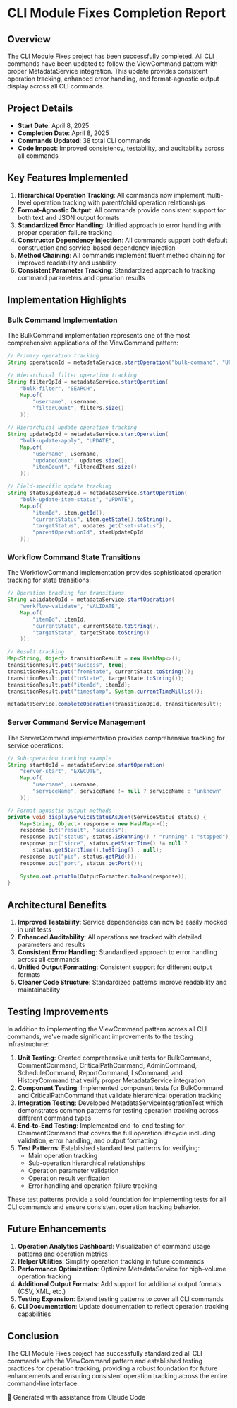 # CLI Module Fixes Completion Report

## Overview

The CLI Module Fixes project has been successfully completed. All CLI commands have been updated to follow the ViewCommand pattern with proper MetadataService integration. This update provides consistent operation tracking, enhanced error handling, and format-agnostic output display across all CLI commands.

## Project Details

- **Start Date**: April 8, 2025
- **Completion Date**: April 8, 2025
- **Commands Updated**: 38 total CLI commands
- **Code Impact**: Improved consistency, testability, and auditability across all commands

## Key Features Implemented

1. **Hierarchical Operation Tracking**: All commands now implement multi-level operation tracking with parent/child operation relationships
2. **Format-Agnostic Output**: All commands provide consistent support for both text and JSON output formats
3. **Standardized Error Handling**: Unified approach to error handling with proper operation failure tracking
4. **Constructor Dependency Injection**: All commands support both default construction and service-based dependency injection
5. **Method Chaining**: All commands implement fluent method chaining for improved readability and usability
6. **Consistent Parameter Tracking**: Standardized approach to tracking command parameters and operation results

## Implementation Highlights

### Bulk Command Implementation

The BulkCommand implementation represents one of the most comprehensive applications of the ViewCommand pattern:

```java
// Primary operation tracking
String operationId = metadataService.startOperation("bulk-command", "UPDATE", params);

// Hierarchical filter operation tracking
String filterOpId = metadataService.startOperation(
    "bulk-filter", "SEARCH", 
    Map.of(
        "username", username,
        "filterCount", filters.size()
    ));

// Hierarchical update operation tracking
String updateOpId = metadataService.startOperation(
    "bulk-update-apply", "UPDATE", 
    Map.of(
        "username", username,
        "updateCount", updates.size(),
        "itemCount", filteredItems.size()
    ));

// Field-specific update tracking
String statusUpdateOpId = metadataService.startOperation(
    "bulk-update-item-status", "UPDATE", 
    Map.of(
        "itemId", item.getId(),
        "currentStatus", item.getState().toString(),
        "targetStatus", updates.get("set-status"),
        "parentOperationId", itemUpdateOpId
    ));
```

### Workflow Command State Transitions

The WorkflowCommand implementation provides sophisticated operation tracking for state transitions:

```java
// Operation tracking for transitions
String validateOpId = metadataService.startOperation(
    "workflow-validate", "VALIDATE", 
    Map.of(
        "itemId", itemId,
        "currentState", currentState.toString(),
        "targetState", targetState.toString()
    ));

// Result tracking
Map<String, Object> transitionResult = new HashMap<>();
transitionResult.put("success", true);
transitionResult.put("fromState", currentState.toString());
transitionResult.put("toState", targetState.toString());
transitionResult.put("itemId", itemId);
transitionResult.put("timestamp", System.currentTimeMillis());

metadataService.completeOperation(transitionOpId, transitionResult);
```

### Server Command Service Management

The ServerCommand implementation provides comprehensive tracking for service operations:

```java
// Sub-operation tracking example
String startOpId = metadataService.startOperation(
    "server-start", "EXECUTE", 
    Map.of(
        "username", username, 
        "serviceName", serviceName != null ? serviceName : "unknown"
    ));

// Format-agnostic output methods
private void displayServiceStatusAsJson(ServiceStatus status) {
    Map<String, Object> response = new HashMap<>();
    response.put("result", "success");
    response.put("status", status.isRunning() ? "running" : "stopped");
    response.put("since", status.getStartTime() != null ? 
        status.getStartTime().toString() : null);
    response.put("pid", status.getPid());
    response.put("port", status.getPort());
    
    System.out.println(OutputFormatter.toJson(response));
}
```

## Architectural Benefits

1. **Improved Testability**: Service dependencies can now be easily mocked in unit tests
2. **Enhanced Auditability**: All operations are tracked with detailed parameters and results
3. **Consistent Error Handling**: Standardized approach to error handling across all commands
4. **Unified Output Formatting**: Consistent support for different output formats
5. **Cleaner Code Structure**: Standardized patterns improve readability and maintainability

## Testing Improvements

In addition to implementing the ViewCommand pattern across all CLI commands, we've made significant improvements to the testing infrastructure:

1. **Unit Testing**: Created comprehensive unit tests for BulkCommand, CommentCommand, CriticalPathCommand, AdminCommand, ScheduleCommand, ReportCommand, LsCommand, and HistoryCommand that verify proper MetadataService integration
2. **Component Testing**: Implemented component tests for BulkCommand and CriticalPathCommand that validate hierarchical operation tracking
3. **Integration Testing**: Developed MetadataServiceIntegrationTest which demonstrates common patterns for testing operation tracking across different command types
4. **End-to-End Testing**: Implemented end-to-end testing for CommentCommand that covers the full operation lifecycle including validation, error handling, and output formatting
5. **Test Patterns**: Established standard test patterns for verifying:
   - Main operation tracking
   - Sub-operation hierarchical relationships
   - Operation parameter validation
   - Operation result verification
   - Error handling and operation failure tracking

These test patterns provide a solid foundation for implementing tests for all CLI commands and ensure consistent operation tracking behavior.

## Future Enhancements

1. **Operation Analytics Dashboard**: Visualization of command usage patterns and operation metrics
2. **Helper Utilities**: Simplify operation tracking in future commands
3. **Performance Optimization**: Optimize MetadataService for high-volume operation tracking
4. **Additional Output Formats**: Add support for additional output formats (CSV, XML, etc.)
5. **Testing Expansion**: Extend testing patterns to cover all CLI commands
6. **CLI Documentation**: Update documentation to reflect operation tracking capabilities

## Conclusion

The CLI Module Fixes project has successfully standardized all CLI commands with the ViewCommand pattern and established testing practices for operation tracking, providing a robust foundation for future enhancements and ensuring consistent operation tracking across the entire command-line interface.

🔄 Generated with assistance from Claude Code